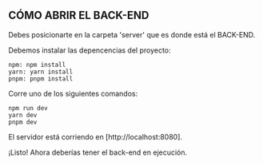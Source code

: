 ## CÓMO ABRIR EL BACK-END

Debes posicionarte en la carpeta 'server' que es donde está el BACK-END.

Debemos instalar las depencencias del proyecto:

``` (Cualquiera de las 3 opciones funciona si tienes instalado previamente el gestor de paquetes).
npm: npm install
yarn: yarn install
pnpm: pnpm install
```

Corre uno de los siguientes comandos:

```
npm run dev
yarn dev
pnpm dev
```

El servidor está corriendo en [http://localhost:8080].

¡Listo! Ahora deberías tener el back-end en ejecución.

